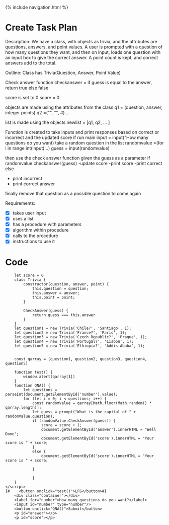 {% include navigation.html %}

# Create Task Plan
Description:
We have a class, with objects as trivia, and the attributes are questions, answers, and point values. A user is prompted with a question of how many questions they want, and then on input, loads one question with an input box to give the correct answer. A point count is kept, and correct answers add to the total. 

Outline:
Class has Trivia(Question, Answer, Point Value)

Check answer function
checkanswer =
if guess is equal to the answer, 
return true 
else false

score is set to 0
score = 0

objects are made using the attributes from the class
q1 = (question, answer, integer points)
q2 =("", "", #)
...

list is made using the objects
newlist = [q1, q2, ... ]

Function is created to take inputs and print responses based on correct or incorrect and the updated score
if run main
input = input("How many questions do you want)
take a random question in the list 
randomvalue =(for i in range int(input)...)
guess = input(randomvalue)

then use the check answer function given the guess as a parameter
if randomvalue.checkanswer(guess)
-update score
-print score
-print correct
else 
- print incorrect 
- print correct answer

finally remove that question as a possible question to come again



Requirements:
- [x] takes user input
- [x] uses a list
- [x] has a procedure with parameters
- [x] algorithm within procedure
- [x] calls to the procedure
- [x] instructions to use it  

# Code
```<script>
    let score = 0
    class Trivia {
        constructor(question, answer, point) {
            this.question = question;
            this.answer = answer;
            this.point = point;
        }

        CheckAnswer(guess) {
            return guess === this.answer
        }
    }
    let question1 = new Trivia('Chile?', 'Santiago', 1);
    let question2 = new Trivia('France?', 'Paris', 1);
    let question3 = new Trivia('Czech Republic?', 'Prague', 1);
    let question4 = new Trivia('Portugal?', 'Lisbon', 1);
    let question5 = new Trivia('Ethiopia?', 'Addis Ababa', 1);


    const qarray = [question1, question2, question3, question4, question5]

    function test() {
        window.alert(qarray[1])
    }
    function QNA() {
        let questions = parseInt(document.getElementById('number').value);
        for (let i = 0; i < questions; i++) {
            const randomValue = qarray[Math.floor(Math.random() * qarray.length)];
            let guess = prompt("What is the capital of " + randomValue.question);
            if (randomValue.CheckAnswer(guess)) {
                score = score + 1;
                document.getElementById('answer').innerHTML = "Well Done";
                document.getElementById('score').innerHTML = "Your score is " + score;
            }
            else {
                document.getElementById('score').innerHTML = "Your score is " + score;

            }

            }
    }
</script>
{#    <button onclick="test()">LFG</button>#}
    <div class="container"></div>
    <label for="number">How many questions do you want?</label>
    <input id="number" type="number"/>
    <button onclick="QNA()">Submit</button>
    <p id="answer"></p>
    <p id="score"></p>
```
